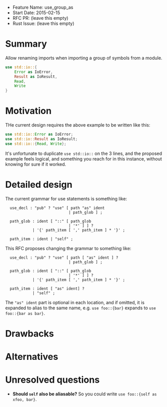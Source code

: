 - Feature Name: use_group_as
- Start Date: 2015-02-15
- RFC PR: (leave this empty)
- Rust Issue: (leave this empty)

# Summary

Allow renaming imports when importing a group of symbols from a module.

```rust
use std::io::{
    Error as IoError,
    Result as IoResult,
    Read,
    Write
}
```

# Motivation

THe current design requires the above example to be written like this:

```rust
use std::io::Error as IoError;
use std::io::Result as IoResult;
use std::io::{Read, Write};
```

It's unfortunate to duplicate `use std::io::` on the 3 lines, and the proposed
example feels logical, and something you reach for in this instance, without
knowing for sure if it worked.

# Detailed design

The current grammar for use statements is something like:

```
  use_decl : "pub" ? "use" [ path "as" ident
                            | path_glob ] ;

  path_glob : ident [ "::" [ path_glob
                            | '*' ] ] ?
            | '{' path_item [ ',' path_item ] * '}' ;

  path_item : ident | "self" ;
```

This RFC proposes changing the grammar to something like:

```
  use_decl : "pub" ? "use" [ path [ "as" ident ] ?
                            | path_glob ] ;

  path_glob : ident [ "::" [ path_glob
                            | '*' ] ] ?
            | '{' path_item [ ',' path_item ] * '}' ;

  path_item : ident [ "as" ident] ?
            | "self" ;
```

The `"as" ident` part is optional in each location, and if omitted, it is expanded
to alias to the same name, e.g. `use foo::{bar}` expands to `use foo::{bar as bar}`.

# Drawbacks

# Alternatives

# Unresolved questions

- **Should `self` also be aliasable?** So you could write `use foo::{self as xfoo, bar}`.

